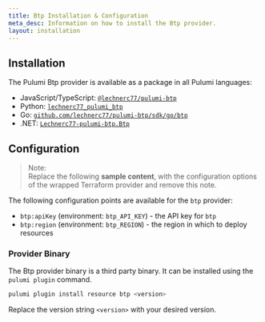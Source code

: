 ```yaml
---
title: Btp Installation & Configuration
meta_desc: Information on how to install the Btp provider.
layout: installation
---
```


## Installation

The Pulumi Btp provider is available as a package in all Pulumi languages:

* JavaScript/TypeScript: [`@lechnerc77/pulumi-btp`](https://www.npmjs.com/package/@lechnerc77/pulumi-btp)
* Python: [`lechnerc77_pulumi_btp`](https://pypi.org/project/lechnerc77_pulumi_btp/)
* Go: [`github.com/lechnerc77/pulumi-btp/sdk/go/btp`](https://pkg.go.dev/github.com/lechnerc77/pulumi-btp/sdk/go/btp)
* .NET: [`Lechnerc77-pulumi-btp.Btp`](https://www.nuget.org/packages/Lechnerc77-pulumi-btp.Btp)


## Configuration

> Note:  
> Replace the following **sample content**, with the configuration options
> of the wrapped Terraform provider and remove this note.

The following configuration points are available for the `btp` provider:

- `btp:apiKey` (environment: `btp_API_KEY`) - the API key for `btp`
- `btp:region` (environment: `btp_REGION`) - the region in which to deploy resources

### Provider Binary

The Btp provider binary is a third party binary. It can be installed using the `pulumi plugin` command.

```bash
pulumi plugin install resource btp <version>
```

Replace the version string `<version>` with your desired version.
